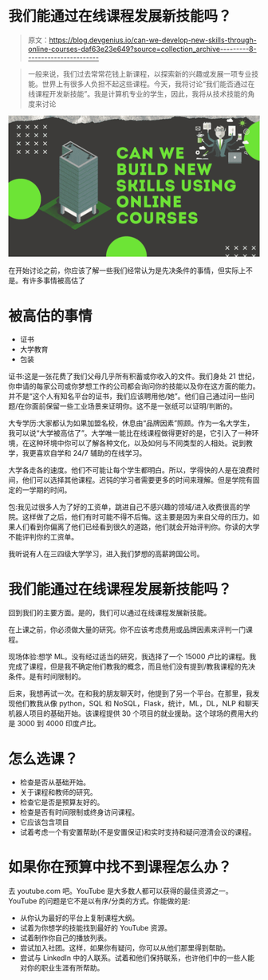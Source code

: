 # 我们能通过在线课程发展新技能吗？

> 原文：<https://blog.devgenius.io/can-we-develop-new-skills-through-online-courses-daf63e23e649?source=collection_archive---------8----------------------->

> 一般来说，我们过去常常花钱上新课程，以探索新的兴趣或发展一项专业技能。世界上有很多人负担不起这些课程。今天，我将讨论“我们能否通过在线课程开发新技能”。我是计算机专业的学生，因此，我将从技术技能的角度来讨论

![](img/ae7b6f08d2582cf3bea89f4abb315fdc.png)

在开始讨论之前，你应该了解一些我们经常认为是先决条件的事情，但实际上不是。有许多事情被高估了

# 被高估的事情

*   证书
*   大学教育
*   包装

证书:这是一张花费了我们父母几乎所有积蓄或你收入的文件。我们身处 21 世纪，你申请的每家公司或你梦想工作的公司都会询问你的技能以及你在这方面的能力。并不是“这个人有知名平台的证书，我们应该聘用他/她”。他们自己通过问一些问题/在你面前保留一些工业场景来证明你。这不是一张纸可以证明/判断的。

大专学历:大家都认为如果加盟名校，休息由“品牌因素”照顾。作为一名大学生，我可以说“大学被高估了”。大学唯一能比在线课程做得更好的是，它引入了一种环境，在这种环境中你可以了解各种文化，以及如何与不同类型的人相处。说到教学，我更喜欢自学和 24/7 辅助的在线学习。

大学各走各的速度。他们不可能让每个学生都明白。所以，学得快的人是在浪费时间，他们可以选择其他课程。迟钝的学习者需要更多的时间来理解。但是学院有固定的一学期的时间。

包:我见过很多人为了好的工资单，跳进自己不感兴趣的领域/进入收费很高的学院。这样做了之后，他们有时可能不得不后悔。这主要是因为来自父母的压力。如果人们看到你偏离了他们已经看到很久的道路，他们就会开始评判你。你读的大学不能评判你的工资单。

我听说有人在三四级大学学习，进入我们梦想的高薪跨国公司。

# 我们能通过在线课程发展新技能吗？

回到我们的主要方面。是的，我们可以通过在线课程发展新技能。

在上课之前，你必须做大量的研究。你不应该考虑费用或品牌因素来评判一门课程。

现场体验:想学 ML。没有经过适当的研究，我选择了一个 15000 卢比的课程。我完成了课程，但是我不确定他们教我的概念，而且他们没有提到/教我课程的先决条件。是有时间限制的。

后来，我想再试一次。在和我的朋友聊天时，他提到了另一个平台。在那里，我发现他们教我从像 python，SQL 和 NoSQL，Flask，统计，ML，DL，NLP 和聊天机器人项目的基础开始。该课程提供 30 个项目的就业援助。这个球场的费用大约是 3000 到 4000 印度卢比。

# 怎么选课？

*   检查是否从基础开始。
*   关于课程和教师的研究。
*   检查它是否是预算友好的。
*   检查是否有时间限制或终身访问课程。
*   它应该包含项目
*   试着考虑一个有安置帮助(不是安置保证)和实时支持和疑问澄清会议的课程。

# 如果你在预算中找不到课程怎么办？

去 youtube.com 吧。YouTube 是大多数人都可以获得的最佳资源之一。YouTube 的问题是它不是以有序/分类的方式。你能做的是:

*   从你认为最好的平台上复制课程大纲。
*   试着为你想学的技能找到最好的 YouTube 资源。
*   试着制作你自己的播放列表。
*   尝试加入社团。这样，如果你有疑问，你可以从他们那里得到帮助。
*   尝试与 LinkedIn 中的人联系。试着和他们保持联系，也许他们中的一些人能对你的职业生涯有所帮助。